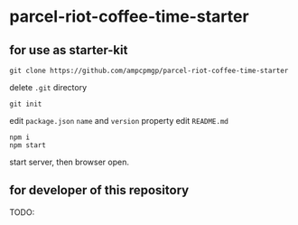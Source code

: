 # parcel-riot-coffee-time-starter


## for use as starter-kit

```
git clone https://github.com/ampcpmgp/parcel-riot-coffee-time-starter
```
delete `.git` directory
```
git init
```

edit `package.json` `name` and `version` property
edit `README.md`

```
npm i
npm start
```
start server, then browser open.


## for developer of this repository

TODO:
